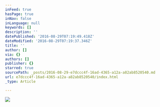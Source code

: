 ```yaml
---
inFeed: true
hasPage: true
inNav: false
inLanguage: null
keywords: []
description: ''
datePublished: '2016-08-29T07:19:49.418Z'
dateModified: '2016-08-29T07:19:37.346Z'
title: ''
author: []
via: {}
authors: []
publisher: {}
starred: true
sourcePath: _posts/2016-08-29-e7dccc4f-16ad-4365-a12a-a82ab8520540.md
url: e7dccc4f-16ad-4365-a12a-a82ab8520540/index.html
_type: Article

---
```

![](https://the-grid-user-content.s3-us-west-2.amazonaws.com/c72bb3aa-a440-4875-b075-0734d94dc3a9.jpg)